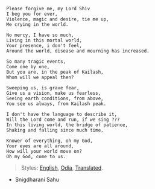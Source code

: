 ```
Please forgive me, my Lord Shiv
I beg you for ever,
Violence, magic and desire, tie me up,
Me crying in the world.

No mercy, I have so much,
Living in this mortal world,
Your presence, i don't feel,
Around the world, disease and mourning has increased.

So many tragic events,
Come one by one,
But you are, in the peak of Kailash,
Whom will we appeal then?

Sweeping us, is grave fear,
Give us a vision, make us fearless,
Seeing earth conditions, from above,
You see us always, from Kailash peak.

I don't have the language to describe it,
Will the Lord come and run, if we sing ???
In this living world, the bridge of patience,
Shaking and falling since much time.

Knower of everything, oh my God,
Your eyes are all around,
How will your world move on?
Oh my God, come to us.
```

> Styles: [English], [Odia], [Translated].

- Snigdharani Sahu

[English]: README.md
[Odia]: odia.md
[Translated]: translated.md
